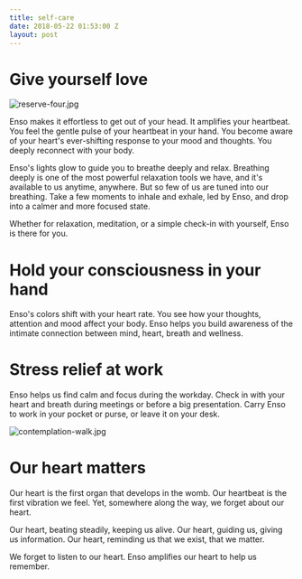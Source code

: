 ```yaml
---
title: self-care
date: 2018-05-22 01:53:00 Z
layout: post
---
```


# Give yourself love
![reserve-four.jpg](/uploads/reserve-four.jpg)

Enso makes it effortless to get out of your head. It amplifies your heartbeat. You feel the gentle pulse of your heartbeat in your hand. You become aware of your heart's ever-shifting response to your mood and thoughts. You deeply reconnect with your body. 

Enso's lights glow to guide you to breathe deeply and relax. Breathing deeply is one of the most powerful relaxation tools we have, and it's available to us anytime, anywhere. But so few of us are tuned into our breathing. Take a few moments to inhale and exhale, led by Enso, and drop into a calmer and more focused state.

Whether for relaxation, meditation, or a simple check-in with yourself, Enso is there for you. 

# Hold your consciousness in your hand

Enso's colors shift with your heart rate. You see how your thoughts, attention and mood affect your body. Enso helps you build awareness of the intimate connection between mind, heart, breath and wellness. 

# Stress relief at work 

Enso helps us find calm and focus during the workday. Check in with your heart and breath during meetings or before a big presentation. Carry Enso to work in your pocket or purse, or leave it on your desk. 

![contemplation-walk.jpg](/uploads/contemplation-walk.jpg)

# Our heart matters 

Our heart is the first organ that develops in the womb. Our heartbeat is the first vibration we feel. Yet, somewhere along the way, we forget about our heart. 

Our heart, beating steadily, keeping us alive. Our heart, guiding us, giving us information. Our heart, reminding us that we exist, that we matter.

We forget to listen to our heart. Enso amplifies our heart to help us remember. 
